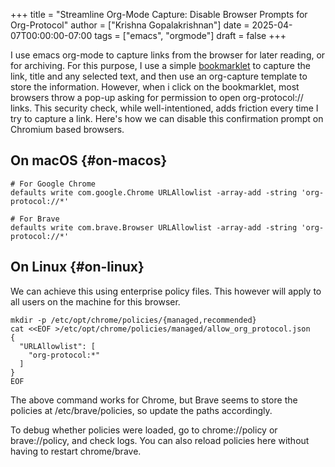 +++
title = "Streamline Org-Mode Capture: Disable Browser Prompts for Org-Protocol"
author = ["Krishna Gopalakrishnan"]
date = 2025-04-07T00:00:00-07:00
tags = ["emacs", "orgmode"]
draft = false
+++

I use emacs org-mode to capture links from the browser for later reading, or for archiving. For this purpose, I use a simple [bookmarklet](https://www.gnu.org/software/emacs/manual/html_node/org/The-capture-protocol.html) to capture the link, title and any selected text, and then use an org-capture template to store the information. However, when i click on the bookmarklet, most browsers throw a pop-up asking for permission to open org-protocol:// links. This security check, while well-intentioned, adds friction every time I try to capture a link.
Here's how we can disable this confirmation prompt on Chromium based browsers.

<!--more-->


## On macOS {#on-macos}

```shell
# For Google Chrome
defaults write com.google.Chrome URLAllowlist -array-add -string 'org-protocol://*'

# For Brave
defaults write com.brave.Browser URLAllowlist -array-add -string 'org-protocol://*'
```


## On Linux {#on-linux}

We can achieve this using enterprise policy files. This however will apply to all users on the machine for this browser.

```shell
mkdir -p /etc/opt/chrome/policies/{managed,recommended}
cat <<EOF >/etc/opt/chrome/policies/managed/allow_org_protocol.json
{
  "URLAllowlist": [
    "org-protocol:*"
  ]
}
EOF
```

The above command works for Chrome, but Brave seems to store the policies at /etc/brave/policies, so update the paths accordingly.

To debug whether policies were loaded, go to chrome://policy or brave://policy, and check logs. You can also reload policies here without having to restart chrome/brave.
